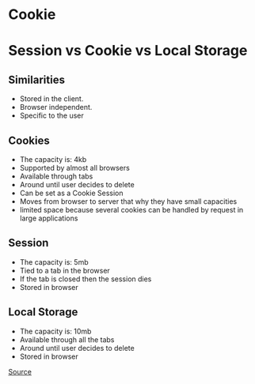 # Cookie
# Session vs Cookie vs Local Storage
## Similarities 
- Stored in the client.
- Browser independent.
- Specific to the user

## Cookies
- The capacity is: 4kb
- Supported by almost all browsers
- Available through tabs
- Around until user decides to delete 
- Can be set as a Cookie Session
- Moves from browser to server that why they have small capacities
- limited space because several cookies can be handled by request in large applications

## Session
- The capacity is: 5mb
- Tied to a tab in the browser
- If the tab is closed then the session dies
- Stored in browser

## Local Storage
- The capacity is: 10mb
- Available through all the tabs
- Around until user decides to delete 
- Stored in browser

[Source](https://medium.com/@sid.bhanushali101/cookies-vs-session-vs-local-storage-2ac7916d9b17)